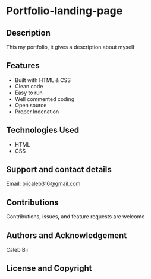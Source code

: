 # Portfolio-landing-page

## Description
This my portfolio, it gives a description about myself

## Features
* Built with HTML & CSS
* Clean code
* Easy to run
* Well commented coding
* Open source
* Proper Indenation 

## Technologies Used
* HTML
* CSS

## Support and contact details
Email: biicaleb316@gmail.com
## Contributions
Contributions, issues, and feature requests are welcome
## Authors and Acknowledgement
Caleb Bii
## License and Copyright


